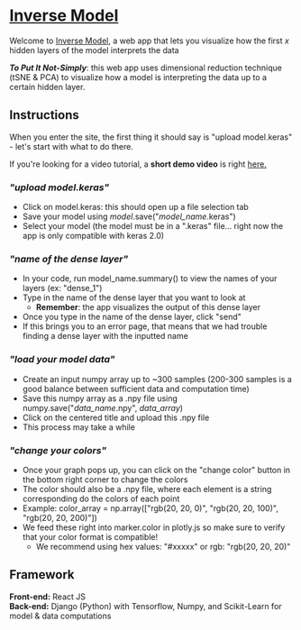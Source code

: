 # [Inverse Model](https://inverse-model.vercel.app/)

Welcome to [Inverse Model](https://inverse-model.vercel.app/), a web app that lets you visualize how the first _x_ hidden layers of the model interprets the data 

**_To Put It Not-Simply_**: this web app uses dimensional reduction technique (tSNE & PCA) to visualize how a model is interpreting the data up to a certain hidden layer. 


## Instructions
When you enter the site, the first thing it should say is "upload model.keras" - let's start with what to do there.

If you're looking for a video tutorial, a **short demo video** is right [here.](https://youtu.be/C9WyWbtjpD8)

### _"upload model.keras"_

- Click on model.keras: this should open up a file selection tab
- Save your model using _model_.save("_model_name_.keras")
- Select your model (the model must be in a ".keras" file... right now the app is only compatible with keras 2.0)

### _"name of the dense layer"_

- In your code, run model_name.summary() to view the names of your layers (ex: "dense_1")
- Type in the name of the dense layer that you want to look at
  - **Remember**: the app visualizes the output of this dense layer
- Once you type in the name of the dense layer, click "send"
- If this brings you to an error page, that means that we had trouble finding a dense layer with the inputted name

### _"load your model data"_

- Create an input numpy array up to ~300 samples (200-300 samples is a good balance between sufficient data and computation time)
- Save this numpy array as a .npy file using numpy.save("_data_name_.npy", _data_array_)
- Click on the centered title and upload this .npy file
- This process may take a while

### _"change your colors"_

- Once your graph pops up, you can click on the "change color" button in the bottom right corner to change the colors
- The color should also be a .npy file, where each element is a string corresponding do the colors of each point
- Example: color_array = np.array(["rgb(20, 20, 0)", "rgb(20, 20, 100)", "rgb(20, 20, 200)"]) 
- We feed these right into marker.color in plotly.js so make sure to verify that your color format is compatible!
    - We recommend using hex values: "#xxxxx" or rgb: "rgb(20, 20, 20)"

## Framework

**Front-end:** React JS <br/>
**Back-end:** Django (Python) with Tensorflow, Numpy, and Scikit-Learn for model & data computations
